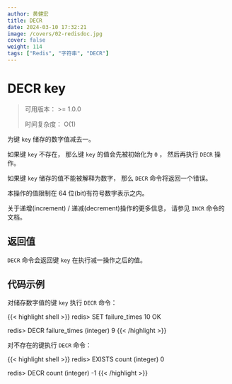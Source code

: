 ```yaml
---
author: 黄健宏
title: DECR
date: 2024-03-10 17:32:21
image: /covers/02-redisdoc.jpg
cover: false
weight: 114
tags: ["Redis", "字符串", "DECR"]
---
```


# DECR key

> 可用版本： >= 1.0.0
> 
> 时间复杂度： O(1)

为键 `key` 储存的数字值减去一。

如果键 `key` 不存在， 那么键 `key` 的值会先被初始化为 `0` ， 然后再执行 `DECR` 操作。

如果键 `key` 储存的值不能被解释为数字， 那么 `DECR` 命令将返回一个错误。

本操作的值限制在 64 位(bit)有符号数字表示之内。

关于递增(increment) / 递减(decrement)操作的更多信息， 请参见 `INCR` 命令的文档。

## 返回值

`DECR` 命令会返回键 `key` 在执行减一操作之后的值。

## 代码示例

对储存数字值的键 `key` 执行 `DECR` 命令：

{{< highlight shell >}}
redis> SET failure_times 10
OK

redis> DECR failure_times
(integer) 9
{{< /highlight >}}

对不存在的键执行 `DECR` 命令：

{{< highlight shell >}}
redis> EXISTS count
(integer) 0

redis> DECR count
(integer) -1
{{< /highlight >}}